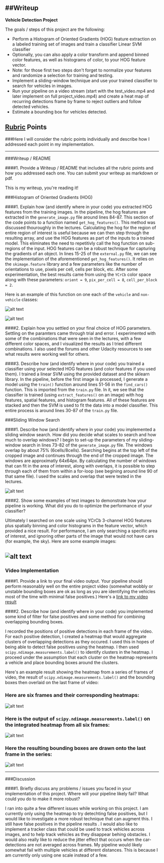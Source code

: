 ##Writeup
---

**Vehicle Detection Project**

The goals / steps of this project are the following:

* Perform a Histogram of Oriented Gradients (HOG) feature extraction on a labeled training set of images and train a classifier Linear SVM classifier
* Optionally, you can also apply a color transform and append binned color features, as well as histograms of color, to your HOG feature vector. 
* Note: for those first two steps don't forget to normalize your features and randomize a selection for training and testing.
* Implement a sliding-window technique and use your trained classifier to search for vehicles in images.
* Run your pipeline on a video stream (start with the test_video.mp4 and later implement on full project_video.mp4) and create a heat map of recurring detections frame by frame to reject outliers and follow detected vehicles.
* Estimate a bounding box for vehicles detected.

[//]: # (Image References)
[image1]: ./examples/car_not_car.png
[image2]: ./examples/HOG_example.jpg
[image3]: ./examples/sliding_windows.jpg
[image4]: ./examples/sliding_window.jpg
[image5]: ./examples/bboxes_and_heat.png
[image6]: ./examples/labels_map.png
[image7]: ./examples/output_bboxes.png
[video1]: ./project_video.mp4

## [Rubric](https://review.udacity.com/#!/rubrics/513/view) Points
###Here I will consider the rubric points individually and describe how I addressed each point in my implementation.  

---
###Writeup / README

####1. Provide a Writeup / README that includes all the rubric points and how you addressed each one.  You can submit your writeup as markdown or pdf.

This is my writeup, you're reading it!

###Histogram of Oriented Gradients (HOG)

####1. Explain how (and identify where in your code) you extracted HOG features from the training images.
In the pipeline, the hog features are extracted in the `generate_image.py` file around lines 84-87. This section of the code points to a function named `get_hog_features()`. This method was discussed thouroughly in the lectures. Calculating the hog for the region of entire region of interest is useful because we can then step through the resulting array, and use the HOG features as part of the inputs to a trained model. This eliminates the need to repetitivly call the hog function on sub-regions of the input. HOG features can be a robust technique for capturing the gradients of an object. In lines 15-25 of the `external.py` file, we can see the implementation of the aforementioned `get_hog_features()`. It relies on the `skimage.feature` library and a few parameters like the number of orientations to use, pixels per cell, cells per block, etc. After some experimentation, the best results came from using the `YCrCb` color space along with these parameters: `orient = 9`, `pix_per_cell = 8`, `cell_per_block = 2`. 

Here is an example of this function on one each of the `vehicle` and `non-vehicle` classes:

![alt text][image1]

![alt text][image2]

####2. Explain how you settled on your final choice of HOG parameters.
Settling on the paramters came through trial and error. I experimented with some of the combinations that were seen in the lectures, with a few different color spaces, and I visualized the results as I tried different combinations. I also used the forums and other Udacity resources to see what results were working well for others.


####3. Describe how (and identify where in your code) you trained a classifier using your selected HOG features (and color features if you used them).
I trained a linear SVM using the provided dataset and the sklearn library. In the pipeline, before the first image is processed, I generate a model using the `train()` function around lines 51-56 in the `find_cars()` function. This is imported from the `train.py` file. In it, we see that the classifier is trained (using `extract_features()` on an image) with hog features, spatial features, and histogram features. All of these features are stacked and then the SVM is used to fit the data into a model classifier. This entire process is around lines 30-87 of the `train.py` file.


###Sliding Window Search

####1. Describe how (and identify where in your code) you implemented a sliding window search.  How did you decide what scales to search and how much to overlap windows?
I begin to set-up the parameters of my sliding-window search in lines 73-82 of the `generate_image.py` file. The windows overlap by about 75% (6cells/8cells). Searching begins at the top left of the cropped image and continues through the end of the cropped image. The windows are approximatly 64x64px. By calculating the number of windows that can fit in the area of interest, along with overlaps, it is possible to step through each of them from within a for-loop (see begining around line 90 of that same file). I used the scales and overlap that were tested in the lectures. 

![alt text][image3]

####2. Show some examples of test images to demonstrate how your pipeline is working.  What did you do to optimize the performance of your classifier?

Ultimately I searched on one scale using YCrCb 3-channel HOG features plus spatially binning and color histograms in the feature vector, which provided a nice result. For performance, I am only searching a specific area of interest, and ignoring other parts of the image that would not have cars (for example, the sky). Here are some example images:

![alt text][image4]
---

### Video Implementation

####1. Provide a link to your final video output.  Your pipeline should perform reasonably well on the entire project video (somewhat wobbly or unstable bounding boxes are ok as long as you are identifying the vehicles most of the time with minimal false positives.)
Here's a [link to my video result](./project_video.mp4)


####2. Describe how (and identify where in your code) you implemented some kind of filter for false positives and some method for combining overlapping bounding boxes.

I recorded the positions of positive detections in each frame of the video. For each positive detection, I created a heatmap that would aggregate clusters of overlapping detections as they occured. I used this in hopes of being able to detect false positives using the heatmap. I then used `scipy.ndimage.measurements.label()` to identify clusters in the heatmap. I proceed under the assumption that each cluster on the heatmap represents a vehicle and place bounding boxes around the clusters.

Here's an example result showing the heatmap from a series of frames of video, the result of `scipy.ndimage.measurements.label()` and the bounding boxes then overlaid on the last frame of video:

### Here are six frames and their corresponding heatmaps:
![alt text][image5]

### Here is the output of `scipy.ndimage.measurements.label()` on the integrated heatmap from all six frames:
![alt text][image6]

### Here the resulting bounding boxes are drawn onto the last frame in the series:
![alt text][image7]



---

###Discussion

####1. Briefly discuss any problems / issues you faced in your implementation of this project.  Where will your pipeline likely fail?  What could you do to make it more robust?

I ran into quite a few different issues while working on this project. I am currently only using the heatmap to try detechting false positives, but I would like to investigate a more robust technique that can augment this. I still have false positives in the pipeline results . I would also like to implement a tracker class that could be used to track vehicles across images, and to help track vehicles as they disappear behing obstacles. I would also really like to reduce the jitter effect that occurs when the car-detections are not averaged across frames. My pipeline would likely somewhat fail with multiple vehicles at different distances. This is because I am currently only using one scale instead of a few.  
